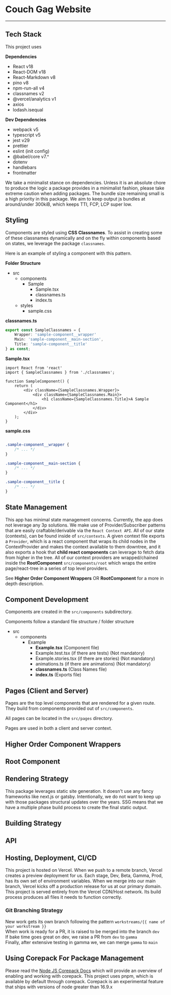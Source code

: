 # Couch Gag Website

---

## Tech Stack

This project uses  

**Dependencies**

- React v18
- React-DOM v18
- React-Markdown v8
- pino v8
- npm-run-all v4
- classnames v2
- @vercel/analytics v1
- axios
- lodash.isequal

**Dev Dependencies**

- webpack v5
- typescript v5
- jest v29
- prettier
- eslint (init config)
- @babel/core v7.^
- dotenv
- handlebars
- frontmatter  

We take a minimalist stance on dependencies. Unless it is an absolute chore to produce the logic a package provides in a minimalist fashion, please take extreme caution when adding packages. The bundle size remaining small is a high priority in this package. We aim to keep output js bundles at around/under 300kiB, which keeps TTI, FCP, LCP super low.  

## Styling

Components are styled using **CSS Classnames**. To assist in creating some of these classnames dynamically and on the fly within components based on states, we leverage the package `classnames`.

Here is an example of styling a component with this pattern.

**Folder Structure**

- src
  - components
    - Sample
      - Sample.tsx
      - classnames.ts
      - index.ts
  - styles
    - sample.css

**classnames.ts**

```ts
export const SampleClassnames = {
    Wrapper: 'sample-component__wrapper'
    Main: 'sample-component__main-section',
    Title: 'sample-component__title'
} as const;
```

**Sample.tsx**

```tsx
import React from 'react'
import { SampleClassnames } from './classnames';

function SampleComponent() {
    return (
        <div className={SampleClassnames.Wrapper}>
            <div className={SampleClassnames.Main}>
                <h1 className={SampleClassnames.Title}>A Sample Component</h1>
            </div>
        </div>
    );
}
```

**sample.css**

```css

.sample-component__wrapper {
    /* ... */
}

.sample-component__main-section {
    /* ... */
}

.sample-component__title {
    /* ... */
}

```

## State Management

This app has minimal state management concerns. Currently, the app does not leverage any 3p solutions. We make use of Provider/Subscriber patterns that are easily craftable/derivable via the `React Context API`. All of our state (contexts), can be found inside of `src/contexts`. A given context file exports a `Provider`, which is a react component that wraps its child nodes in the ContextProvider and makes the context available to them downtree, and it also exports a hook that **child react components** can leverage to fetch data from higher in the tree. All of our context providers are wrapped/chained inside the **RootComponent** `src/components/root` which wraps the entire page/react-tree in a series of top level providers. 

See **Higher Order Component Wrappers** OR **RootComponent** for a more in depth description.

## Component Development

Components are created in the `src/components` subdirectory.

Components follow a standard file structure / folder structure

- src
  - components
    - Example
      - **Example.tsx** (Component file)
      - Example.test.tsx (if there are tests) (Not mandatory)
      - Example.stories.tsx (if there are stories) (Not mandatory)
      - animations.ts (if there are animations) (Not mandatory)
      - **classnames.ts** (Class Names file)
      - **index.ts** (Exports file)

## Pages (Client and Server)

Pages are the top level components that are rendered for a given route. They build from components provided out of `src/components`.

All pages can be located in the `src/pages` directory.

Pages are used in both a client and server context.

## Higher Order Component Wrappers

## Root Component

## Rendering Strategy

This package leverages static site generation. It doesn't use any fancy frameworks like next.js or gatsby. Intentionally, we do not want to keep up with those packages structural updates over the years. SSG means that we have a multiple phase build process to create the final static output.

## Building Strategy

## API

## Hosting, Deployment, CI/CD

This project is hosted on Vercel. When we push to a remote branch, Vercel creates a preview deployment for us. Each stage, Dev, Beta, Gamma, Prod, has its own set of environment variables. When we merge into our main branch, Vercel kicks off a production release for us at our primary domain. This project is served entirely from the Vercel CDN/Host network. Its build process produces all files it needs to function correctly. 

### Git Branching Strategy

New work gets its own branch following the pattern `workstreams/{{ name of your workstream }}`  
When work is ready for a PR, it is raised to be merged into the branch `dev`  
If bake time goes great on dev, we raise a PR from `dev` to `gamma`  
Finally, after extensive testing in gamma we, we can merge `gamma` to `main`

## Using Corepack For Package Management

Please read the [Node JS Corepack Docs](https://nodejs.org/api/corepack.html) which will provide an overview of enabling and working with corepack. This project uses pnpm, which is available by default through corepack. Corepack is an experimental feature that ships with versions of node greater than 16.9.x

